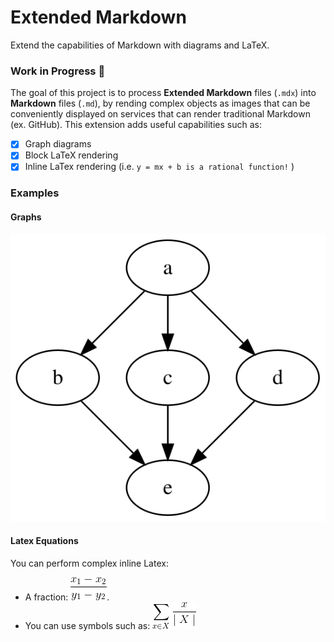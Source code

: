 # Extended Markdown
Extend the capabilities of Markdown with diagrams and LaTeX.

### Work in Progress :wrench:

The goal of this project is to process **Extended Markdown** files (`.mdx`) into **Markdown** files (`.md`), by rending complex objects as images that can be conveniently displayed on services that can render traditional Markdown (ex. GitHub). This extension adds useful capabilities such as:
- [x] Graph diagrams
- [x] Block LaTeX rendering
- [x] Inline LaTex rendering (i.e. `y = mx + b is a rational function!` )

### Examples

#### Graphs


![graph-9c3dacad-2909-4db0-a1b4-8526c83b9a03](data/README/graph-9c3dacad-2909-4db0-a1b4-8526c83b9a03.svg)

#### Latex Equations

You can perform complex inline Latex:
- A fraction: ![latex-393a5b25-f7df-42c5-a60e-80be1b35b0cd](data/README/latex-393a5b25-f7df-42c5-a60e-80be1b35b0cd.png).
- You can use symbols such as: ![latex-c00a53d9-7714-4a7d-ad96-8a1d830a21e9](data/README/latex-c00a53d9-7714-4a7d-ad96-8a1d830a21e9.png)
